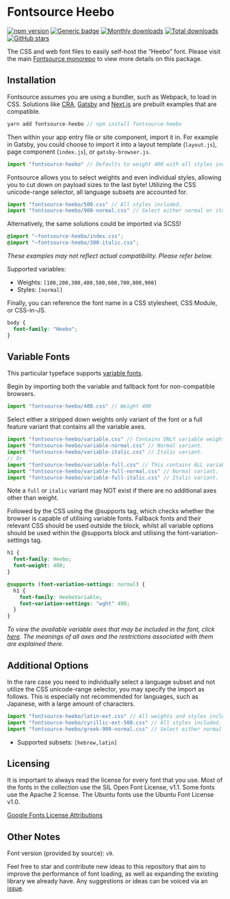# Fontsource Heebo

[![npm version](https://badge.fury.io/js/fontsource-heebo.svg)](https://www.npmjs.com/package/fontsource-heebo) [![Generic badge](https://img.shields.io/badge/fontsource-passing-brightgreen)](https://github.com/fontsource/fontsource) [![Monthly downloads](https://badgen.net/npm/dm/fontsource-heebo)](https://github.com/fontsource/fontsource) [![Total downloads](https://badgen.net/npm/dt/fontsource-heebo)](https://github.com/fontsource/fontsource) [![GitHub stars](https://img.shields.io/github/stars/DecliningLotus/fontsource.svg?style=social&label=Star)](https://github.com/fontsource/fontsource/stargazers)

The CSS and web font files to easily self-host the “Heebo” font. Please visit the main [Fontsource monorepo](https://github.com/fontsource/fontsource) to view more details on this package.

## Installation

Fontsource assumes you are using a bundler, such as Webpack, to load in CSS. Solutions like [CRA](https://create-react-app.dev/), [Gatsby](https://www.gatsbyjs.org/) and [Next.js](https://nextjs.org/) are prebuilt examples that are compatible.

```javascript
yarn add fontsource-heebo // npm install fontsource-heebo
```

Then within your app entry file or site component, import it in. For example in Gatsby, you could choose to import it into a layout template (`layout.js`), page component (`index.js`), or `gatsby-browser.js`.

```javascript
import "fontsource-heebo" // Defaults to weight 400 with all styles included.
```

Fontsource allows you to select weights and even individual styles, allowing you to cut down on payload sizes to the last byte! Utilizing the CSS unicode-range selector, all language subsets are accounted for.

```javascript
import "fontsource-heebo/500.css" // All styles included.
import "fontsource-heebo/900-normal.css" // Select either normal or italic.
```

Alternatively, the same solutions could be imported via SCSS!

```scss
@import "~fontsource-heebo/index.css";
@import "~fontsource-heebo/300-italic.css";
```

_These examples may not reflect actual compatibility. Please refer below._

Supported variables:

- Weights: `[100,200,300,400,500,600,700,800,900]`
- Styles: `[normal]`

Finally, you can reference the font name in a CSS stylesheet, CSS Module, or CSS-in-JS.

```css
body {
  font-family: "Heebo";
}
```

## Variable Fonts

This particular typeface supports [variable fonts](https://developer.mozilla.org/en-US/docs/Web/CSS/CSS_Fonts/Variable_Fonts_Guide).

Begin by importing both the variable and fallback font for non-compatible browsers.

```js
import "fontsource-heebo/400.css" // Weight 400
```

Select either a stripped down weights only variant of the font or a full feature variant that contains all the variable axes.

```js
import "fontsource-heebo/variable.css" // Contains ONLY variable weights and no other axes. Both normal and italic.
import "fontsource-heebo/variable-normal.css" // Normal variant.
import "fontsource-heebo/variable-italic.css" // Italic variant.
// Or
import "fontsource-heebo/variable-full.css" // This contains ALL variable axes. Font files are larger. Both normal and italic.
import "fontsource-heebo/variable-full-normal.css" // Normal variant.
import "fontsource-heebo/variable-full-italic.css" // Italic variant.
```

Note a `full` or `italic` variant may NOT exist if there are no additional axes other than weight.

Followed by the CSS using the @supports tag, which checks whether the browser is capable of utilising variable fonts. Fallback fonts and their relevant CSS should be used outside the block, whilst all variable options should be used within the @supports block and utilising the font-variation-settings tag.

```css
h1 {
  font-family: Heebo;
  font-weight: 400;
}

@supports (font-variation-settings: normal) {
  h1 {
    font-family: HeeboVariable;
    font-variation-settings: "wght" 400;
  }
}
```

_To view the available variable axes that may be included in the font, click [here](https://fonts.google.com/variablefonts). The meanings of all axes and the restrictions associated with them are explained there._

## Additional Options

In the rare case you need to individually select a language subset and not utilize the CSS unicode-range selector, you may specify the import as follows. This is especially not recommended for languages, such as Japanese, with a large amount of characters.

```javascript
import "fontsource-heebo/latin-ext.css" // All weights and styles included.
import "fontsource-heebo/cyrillic-ext-500.css" // All styles included.
import "fontsource-heebo/greek-900-normal.css" // Select either normal or italic.
```

- Supported subsets: `[hebrew,latin]`

## Licensing

It is important to always read the license for every font that you use.
Most of the fonts in the collection use the SIL Open Font License, v1.1. Some fonts use the Apache 2 license. The Ubuntu fonts use the Ubuntu Font License v1.0.

[Google Fonts License Attributions](https://fonts.google.com/attribution)

## Other Notes

Font version (provided by source): `v9`.

Feel free to star and contribute new ideas to this repository that aim to improve the performance of font loading, as well as expanding the existing library we already have. Any suggestions or ideas can be voiced via an [issue](https://github.com/fontsource/fontsource/issues).
